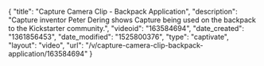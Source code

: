 {
    "title": "Capture Camera Clip - Backpack Application",
    "description": "Capture inventor Peter Dering shows Capture being used on the backpack to the Kickstarter community.",
    "videoid": "163584694",
    "date_created": "1361856453",
    "date_modified": "1525800376",
    "type": "captivate",
    "layout": "video",
    "url": "\/v\/capture-camera-clip-backpack-application\/163584694"
}
